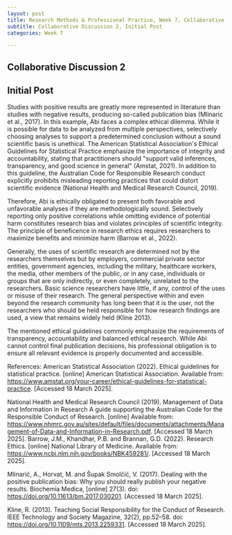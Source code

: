 ```yaml
---
layout: post
title: Research Methods & Professional Practice, Week 7, Collaborative Discussion 2, Initial Post
subtitle: Collaborative Discussion 2, Initial Post
categories: Week 7

--- 
```


## Collaborative Discussion 2

## Initial Post

Studies with positive results are greatly more represented in literature than studies with negative results, producing so-called publication bias (Mlinaric et al., 2017). In this example, Abi faces a complex ethical dilemma. While it is possible for data to be analyzed from multiple perspectives, selectively choosing analyses to support a predetermined conclusion without a sound scientific basis is unethical. The American Statistical Association's Ethical Guidelines for Statistical Practice emphasize the importance of integrity and accountability, stating that practitioners should "support valid inferences, transparency, and good science in general" (Amstat, 2021). In addition to this guideline, the Australian Code for Responsible Research conduct explicitly prohibits misleading reporting practices that could distort scientific evidence (National Health and Medical Research Council, 2019).

Therefore, Abi is ethically obligated to present both favorable and unfavorable analyses if they are methodologically sound. Selectively reporting only positive correlations while omitting evidence of potential harm constitutes research bias and violates principles of scientific integrity. The principle of beneficence in research ethics requires researchers to maximize benefits and minimize harm (Barrow et al., 2022). 

Generally, the uses of scientific research are determined not by the researchers themselves but by employers, commercial private sector entities, government agencies, including the military, healthcare workers, the media, other members of the public, or in any case, individuals or groups that are only indirectly, or even completely, unrelated to the researchers. Basic science researchers have little, if any, control of the uses or misuse of their research. The general perspective within and even beyond the research community has long been that it is the user, not the researchers who should be held responsible for how research findings are used, a view that remains widely held (Kline 2013).

The mentioned ethical guidelines commonly emphasize the requirements of transparency, accountability and balanced ethical research. While Abi cannot control final publication decisions, his professional obligation is to ensure all relevant evidence is properly documented and accessible. 

References:
American Statistical Association (2022). Ethical guidelines for statistical practice. [online] American Statistical Association. Available from: https://www.amstat.org/your-career/ethical-guidelines-for-statistical-practice. [Accessed 18 March 2025].

National Health and Medical Research Council (2019). Management of Data and Information in Research A guide supporting the Australian Code for the Responsible Conduct of Research. [online] Available from: https://www.nhmrc.gov.au/sites/default/files/documents/attachments/Management-of-Data-and-Information-in-Research.pdf. [Accessed 18 March 2025].
Barrow, J.M., Khandhar, P.B. and Brannan, G.D. (2022). Research Ethics. [online] National Library of Medicine. Available from: https://www.ncbi.nlm.nih.gov/books/NBK459281/. [Accessed 18 March 2025].

Mlinarić, A., Horvat, M. and Šupak Smolčić, V. (2017). Dealing with the positive publication bias: Why you should really publish your negative results. Biochemia Medica, [online] 27(3). doi: https://doi.org/10.11613/bm.2017.030201. [Accessed 18 March 2025].

Kline, R. (2013). Teaching Social Responsibility for the Conduct of Research. IEEE Technology and Society Magazine, 32(2), pp.52–58. doi: https://doi.org/10.1109/mts.2013.2259331. [Accessed 18 March 2025].
